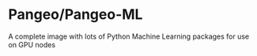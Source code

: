 # Pangeo/Pangeo-ML

A complete image with lots of Python Machine Learning packages for use on GPU nodes

